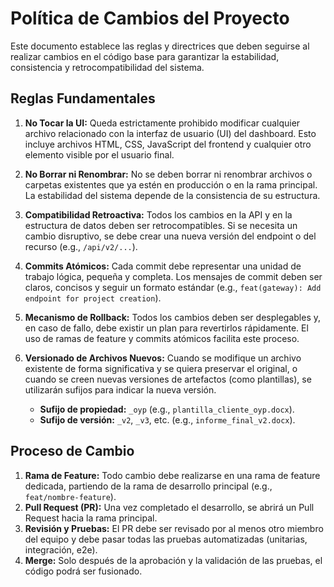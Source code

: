 # Política de Cambios del Proyecto

Este documento establece las reglas y directrices que deben seguirse al realizar cambios en el código base para garantizar la estabilidad, consistencia y retrocompatibilidad del sistema.

## Reglas Fundamentales

1.  **No Tocar la UI:** Queda estrictamente prohibido modificar cualquier archivo relacionado con la interfaz de usuario (UI) del dashboard. Esto incluye archivos HTML, CSS, JavaScript del frontend y cualquier otro elemento visible por el usuario final.

2.  **No Borrar ni Renombrar:** No se deben borrar ni renombrar archivos o carpetas existentes que ya estén en producción o en la rama principal. La estabilidad del sistema depende de la consistencia de su estructura.

3.  **Compatibilidad Retroactiva:** Todos los cambios en la API y en la estructura de datos deben ser retrocompatibles. Si se necesita un cambio disruptivo, se debe crear una nueva versión del endpoint o del recurso (e.g., `/api/v2/...`).

4.  **Commits Atómicos:** Cada commit debe representar una unidad de trabajo lógica, pequeña y completa. Los mensajes de commit deben ser claros, concisos y seguir un formato estándar (e.g., `feat(gateway): Add endpoint for project creation`).

5.  **Mecanismo de Rollback:** Todos los cambios deben ser desplegables y, en caso de fallo, debe existir un plan para revertirlos rápidamente. El uso de ramas de feature y commits atómicos facilita este proceso.

6.  **Versionado de Archivos Nuevos:** Cuando se modifique un archivo existente de forma significativa y se quiera preservar el original, o cuando se creen nuevas versiones de artefactos (como plantillas), se utilizarán sufijos para indicar la nueva versión.
    - **Sufijo de propiedad:** `_oyp` (e.g., `plantilla_cliente_oyp.docx`).
    - **Sufijo de versión:** `_v2`, `_v3`, etc. (e.g., `informe_final_v2.docx`).

## Proceso de Cambio

1.  **Rama de Feature:** Todo cambio debe realizarse en una rama de feature dedicada, partiendo de la rama de desarrollo principal (e.g., `feat/nombre-feature`).
2.  **Pull Request (PR):** Una vez completado el desarrollo, se abrirá un Pull Request hacia la rama principal.
3.  **Revisión y Pruebas:** El PR debe ser revisado por al menos otro miembro del equipo y debe pasar todas las pruebas automatizadas (unitarias, integración, e2e).
4.  **Merge:** Solo después de la aprobación y la validación de las pruebas, el código podrá ser fusionado.
